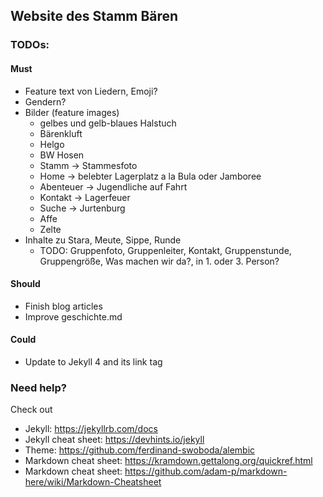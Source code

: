 ## Website des Stamm Bären

### TODOs:

#### Must
- Feature text von Liedern, Emoji?
- Gendern?
- Bilder (feature images)
  - gelbes und gelb-blaues Halstuch
  - Bärenkluft
  - Helgo
  - BW Hosen
  - Stamm -> Stammesfoto
  - Home -> belebter Lagerplatz a la Bula oder Jamboree
  - Abenteuer -> Jugendliche auf Fahrt
  - Kontakt -> Lagerfeuer
  - Suche -> Jurtenburg
  - Affe
  - Zelte
- Inhalte zu Stara, Meute, Sippe, Runde
  - TODO: Gruppenfoto, Gruppenleiter, Kontakt, Gruppenstunde, Gruppengröße, Was machen wir da?, in 1. oder 3. Person?

#### Should
- Finish blog articles
- Improve geschichte.md

#### Could
- Update to Jekyll 4 and its link tag

### Need help?
Check out
- Jekyll: https://jekyllrb.com/docs
- Jekyll cheat sheet: https://devhints.io/jekyll
- Theme: https://github.com/ferdinand-swoboda/alembic
- Markdown cheat sheet: https://kramdown.gettalong.org/quickref.html
- Markdown cheat sheet: https://github.com/adam-p/markdown-here/wiki/Markdown-Cheatsheet
